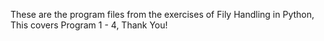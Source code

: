 These are the program files from the exercises of Fily Handling in Python, This covers Program 1 - 4, Thank You!
